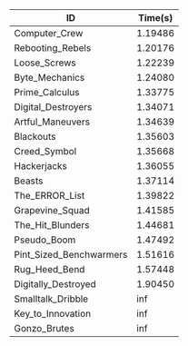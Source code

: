 |ID|Time(s)|
|-|-|
|Computer_Crew|1.19486|
|Rebooting_Rebels|1.20176|
|Loose_Screws|1.22239|
|Byte_Mechanics|1.24080|
|Prime_Calculus|1.33775|
|Digital_Destroyers|1.34071|
|Artful_Maneuvers|1.34639|
|Blackouts|1.35603|
|Creed_Symbol|1.35668|
|Hackerjacks|1.36055|
|Beasts|1.37114|
|The_ERROR_List|1.39822|
|Grapevine_Squad|1.41585|
|The_Hit_Blunders|1.44681|
|Pseudo_Boom|1.47492|
|Pint_Sized_Benchwarmers|1.51616|
|Rug_Heed_Bend|1.57448|
|Digitally_Destroyed|1.90450|
|Smalltalk_Dribble|inf|
|Key_to_Innovation|inf|
|Gonzo_Brutes|inf|
